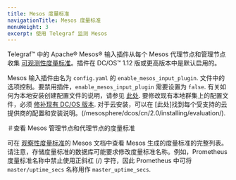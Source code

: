 ```yaml
---
title: Mesos 度量标准
navigationTitle: Mesos 度量标准
menuWeight: 3
excerpt: 使用 Telegraf 监测 Mesos
---
```


Telegraf&trade; 中的 Apache&reg; Mesos&reg; 输入插件从每个 Mesos 代理节点和管理节点收集 [可观测性度量标准](http://mesos.apache.org/documentation/latest/monitoring/)。插件在 DC/OS&trade; 1.12 版或更高版本中是默认启用的。

Mesos 输入插件由名为 `config.yaml` 的 `enable_mesos_input_plugin`. 文件中的选项控制。要禁用插件，`enable_mesos_input_plugin` 需要设置为 `false`. 有关如何为本地安装创建配置文件的说明，请参见 [此处](/mesosphere/dcos/cn/2.0/installing/production/deploying-dcos/installation/#create-a-configuration-file). 要修改现有本地群集上的配置文件，必须 [修补现有 DC/OS 版本](/mesosphere/dcos/cn/2.0/installing/production/patching/#modifying-dcos-configuration). 对于云安装，可以在 [此处]找到每个受支持的云提供商的配置和安装说明。(/mesosphere/dcos/cn/2.0/installing/evaluation/).

＃查看 Mesos 管理节点和代理节点的度量标准
 
可在 [观察性度量标准](http://mesos.apache.org/documentation/latest/monitoring/)的 Mesos 文档中查看 Mesos 生成的度量标准的完整列表。请注意，存储度量标准的数据库可能要求修改度量标准名称。例如，Prometheus 度量标准名称中禁止使用正斜杠 (/) 字符，因此 Prometheus 中可将 `master/uptime_secs` 名称用作 `master_uptime_secs`.
